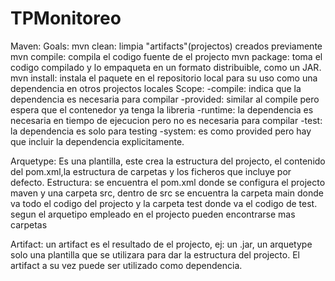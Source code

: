 # TPMonitoreo

Maven:
 Goals:
    mvn clean: limpia "artifacts"(projectos) creados previamente
    mvn compile: compila el codigo fuente de el projecto
    mvn package: toma el codigo compilado y lo empaqueta en un formato distribuible, como un JAR.
    mvn install: instala el paquete en el repositorio local para su uso como una dependencia en otros projectos locales
Scope:
 -compile: indica que la dependencia es necesaria para compilar
 -provided: similar al compile pero espera que el contenedor ya tenga la libreria
 -runtime: la dependencia es necesaria en tiempo de ejecucion pero no es necesaria para compilar
 -test: la dependencia es solo para testing
 -system: es como provided pero hay que incluir la dependencia explicitamente.

Arquetype: Es una plantilla, este crea la estructura del projecto, el contenido del pom.xml,la estructura de carpetas y los ficheros que incluye por defecto.
Estructura: se encuentra el pom.xml donde se configura el projecto maven y una carpeta src, dentro de src se encuentra la carpeta main donde va todo el codigo del projecto y la carpeta test donde va el codigo de test.
  segun el arquetipo empleado en el projecto pueden encontrarse mas carpetas

Artifact: un artifact es el resultado de el projecto, ej: un .jar, un arquetype solo una plantilla que se utilizara para dar la estructura del projecto. El artifact a su vez puede ser utilizado como dependencia.

